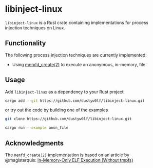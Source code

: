 # libinject-linux

`libinject-linux` is a Rust crate containing implementations for process injection techniques on Linux.

## Functionality
The following process injection techniques are currently implemented:
- Using [memfd_create(2)](https://man7.org/linux/man-pages/man2/memfd_create.2.html) to execute an anonymous, in-memory, file. 

## Usage
Add `libinject-linux` as a dependency to your Rust project
```bash
cargo add --git https://github.com/dustyw0lf/libinject-linux.git
```

or try out the code by building one of the examples
```bash
git clone https://github.com/dustyw0lf/libinject-linux.git
```

```bash
cargo run --example anon_file
```

## Acknowledgments
The `memfd_create(2)` implementation is based on an article by @magisterquis: [In-Memory-Only ELF Execution (Without tmpfs)](https://magisterquis.github.io/2018/03/31/in-memory-only-elf-execution.html)